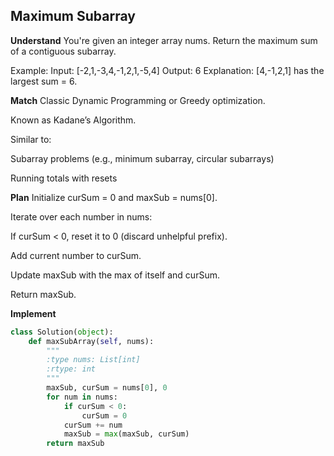 ## Maximum Subarray
**Understand**
You're given an integer array nums.
Return the maximum sum of a contiguous subarray.

Example:
Input: [-2,1,-3,4,-1,2,1,-5,4]
Output: 6
Explanation: [4,-1,2,1] has the largest sum = 6.

**Match**
Classic Dynamic Programming or Greedy optimization.

Known as Kadane’s Algorithm.

Similar to:

Subarray problems (e.g., minimum subarray, circular subarrays)

Running totals with resets

**Plan**
Initialize curSum = 0 and maxSub = nums[0].

Iterate over each number in nums:

If curSum < 0, reset it to 0 (discard unhelpful prefix).

Add current number to curSum.

Update maxSub with the max of itself and curSum.

Return maxSub.

**Implement**
```python
class Solution(object):
    def maxSubArray(self, nums):
        """
        :type nums: List[int]
        :rtype: int
        """
        maxSub, curSum = nums[0], 0
        for num in nums:
            if curSum < 0:
                curSum = 0
            curSum += num
            maxSub = max(maxSub, curSum)
        return maxSub
```